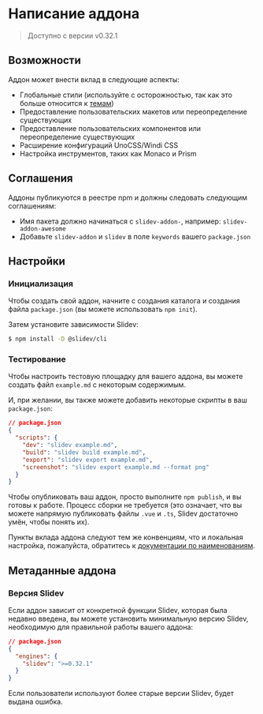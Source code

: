 # Написание аддона

> Доступно с версии v0.32.1

## Возможности

Аддон может внести вклад в следующие аспекты:

- Глобальные стили (используйте с осторожностью, так как это больше относится к [темам](/themes/use))
- Предоставление пользовательских макетов или переопределение существующих
- Предоставление пользовательских компонентов или переопределение существующих
- Расширение конфигураций UnoCSS/Windi CSS
- Настройка инструментов, таких как Monaco и Prism

## Соглашения

Аддоны публикуются в реестре npm и должны следовать следующим соглашениям:

- Имя пакета должно начинаться с `slidev-addon-`, например: `slidev-addon-awesome`
- Добавьте `slidev-addon` и `slidev` в поле `keywords` вашего `package.json`

## Настройки

### Инициализация

Чтобы создать свой аддон, начните с создания каталога и создания файла `package.json` (вы можете использовать `npm init`).

Затем установите зависимости Slidev:

```bash
$ npm install -D @slidev/cli
```

### Тестирование

Чтобы настроить тестовую площадку для вашего аддона, вы можете создать файл `example.md` с некоторым содержимым.

И, при желании, вы также можете добавить некоторые скрипты в ваш `package.json`:

```json
// package.json
{
  "scripts": {
    "dev": "slidev example.md",
    "build": "slidev build example.md",
    "export": "slidev export example.md",
    "screenshot": "slidev export example.md --format png"
  }
}
```

Чтобы опубликовать ваш аддон, просто выполните `npm publish`, и вы готовы к работе. Процесс сборки не требуется (это означает, что вы можете напрямую публиковать файлы `.vue` и `.ts`, Slidev достаточно умён, чтобы понять их).

Пункты вклада аддона следуют тем же конвенциям, что и локальная настройка, пожалуйста, обратитесь к [документации по наименованиям](/custom/).

## Метаданные аддона

### Версия Slidev

Если аддон зависит от конкретной функции Slidev, которая была недавно введена, вы можете установить минимальную версию Slidev, необходимую для правильной работы вашего аддона:

```json
// package.json
{
  "engines": {
    "slidev": ">=0.32.1"
  }
}
```

Если пользователи используют более старые версии Slidev, будет выдана ошибка.